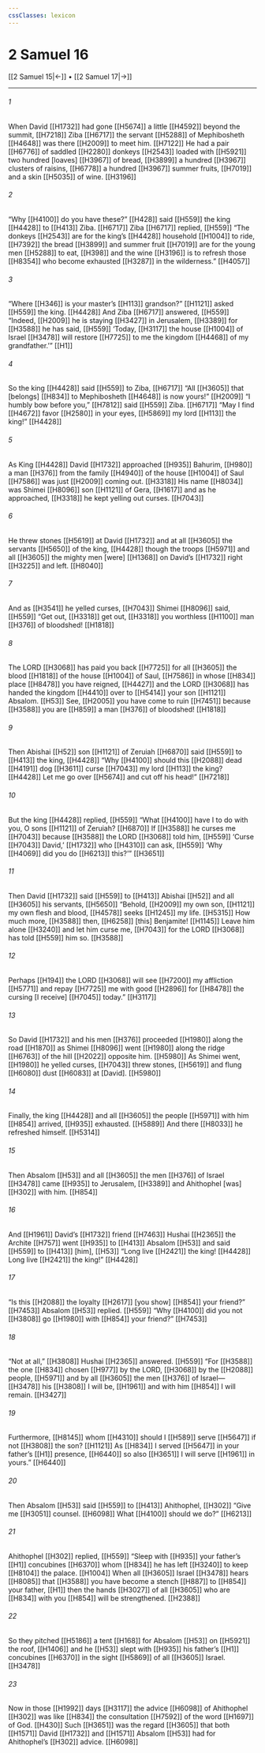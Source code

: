 ```yaml
---
cssClasses: lexicon
---
```


# 2 Samuel 16

[[2 Samuel 15|←]] • [[2 Samuel 17|→]]

---

###### 1
When David [[H1732]] had gone [[H5674]] a little [[H4592]] beyond the summit, [[H7218]] Ziba [[H6717]] the servant [[H5288]] of  Mephibosheth [[H4648]] was there [[H2009]] to meet him. [[H7122]] He had a pair [[H6776]] of saddled [[H2280]] donkeys [[H2543]] loaded with [[H5921]] two hundred [loaves] [[H3967]] of bread, [[H3899]] a hundred [[H3967]] clusters of raisins, [[H6778]] a hundred [[H3967]] summer fruits, [[H7019]] and a skin [[H5035]] of wine. [[H3196]]

###### 2
“Why [[H4100]] do you have these?” [[H428]] said [[H559]] the king [[H4428]] to [[H413]] Ziba. [[H6717]] Ziba [[H6717]] replied, [[H559]] “The donkeys [[H2543]] are for the king’s [[H4428]] household [[H1004]] to ride, [[H7392]] the bread [[H3899]] and summer fruit [[H7019]] are for the young men [[H5288]] to eat, [[H398]] and the wine [[H3196]] is to refresh those [[H8354]] who become exhausted [[H3287]] in the wilderness.” [[H4057]]

###### 3
“Where [[H346]] is your master’s [[H113]] grandson?” [[H1121]] asked [[H559]] the king. [[H4428]] And Ziba [[H6717]] answered, [[H559]] “Indeed, [[H2009]] he is staying [[H3427]] in Jerusalem, [[H3389]] for [[H3588]] he has said, [[H559]] ‘Today, [[H3117]] the house [[H1004]] of Israel [[H3478]] will restore [[H7725]] to me  the kingdom [[H4468]] of my grandfather.’” [[H1]]

###### 4
So the king [[H4428]] said [[H559]] to Ziba, [[H6717]] “All [[H3605]] that [belongs] [[H834]] to Mephibosheth [[H4648]] is now yours!” [[H2009]] “I humbly bow before you,” [[H7812]] said [[H559]] Ziba. [[H6717]] “May I find [[H4672]] favor [[H2580]] in your eyes, [[H5869]] my lord [[H113]] the king!” [[H4428]]

###### 5
As King [[H4428]] David [[H1732]] approached [[H935]] Bahurim, [[H980]] a man [[H376]] from the family [[H4940]] of the house [[H1004]] of Saul [[H7586]] was just [[H2009]] coming out. [[H3318]] His name [[H8034]] was Shimei [[H8096]] son [[H1121]] of Gera, [[H1617]] and as he approached, [[H3318]] he kept yelling out curses. [[H7043]]

###### 6
He threw stones [[H5619]] at David [[H1732]] and at all [[H3605]] the servants [[H5650]] of the king, [[H4428]] though the troops [[H5971]] and all [[H3605]] the mighty men [were] [[H1368]] on David’s [[H1732]] right [[H3225]] and left. [[H8040]]

###### 7
And as [[H3541]] he yelled curses, [[H7043]] Shimei [[H8096]] said, [[H559]] “Get out, [[H3318]] get out, [[H3318]] you worthless [[H1100]] man [[H376]] of bloodshed! [[H1818]]

###### 8
The LORD [[H3068]] has paid you back [[H7725]] for all [[H3605]] the blood [[H1818]] of the house [[H1004]] of Saul, [[H7586]] in whose [[H834]] place [[H8478]] you have reigned, [[H4427]] and the LORD [[H3068]] has handed the kingdom [[H4410]] over to [[H5414]] your son [[H1121]] Absalom. [[H53]] See, [[H2005]] you have come to ruin [[H7451]] because [[H3588]] you are [[H859]] a man [[H376]] of bloodshed! [[H1818]]

###### 9
Then Abishai [[H52]] son [[H1121]] of Zeruiah [[H6870]] said [[H559]] to [[H413]] the king, [[H4428]] “Why [[H4100]] should this [[H2088]] dead [[H4191]] dog [[H3611]] curse [[H7043]] my lord [[H113]] the king? [[H4428]] Let me go over [[H5674]] and cut off his head!” [[H7218]]

###### 10
But the king [[H4428]] replied, [[H559]] “What [[H4100]] have I  to do with you,  O sons [[H1121]] of Zeruiah? [[H6870]] If [[H3588]] he curses me [[H7043]] because [[H3588]] the LORD [[H3068]] told him, [[H559]] ‘Curse [[H7043]] David,’ [[H1732]] who [[H4310]] can ask, [[H559]] ‘Why [[H4069]] did you do [[H6213]] this?’” [[H3651]]

###### 11
Then David [[H1732]] said [[H559]] to [[H413]] Abishai [[H52]] and all [[H3605]] his servants, [[H5650]] “Behold, [[H2009]] my own son, [[H1121]] my own flesh and blood, [[H4578]] seeks [[H1245]] my life. [[H5315]] How much more, [[H3588]] then, [[H6258]] [this] Benjamite! [[H1145]] Leave him alone [[H3240]] and let him curse me, [[H7043]] for the LORD [[H3068]] has told [[H559]] him  so. [[H3588]]

###### 12
Perhaps [[H194]] the LORD [[H3068]] will see [[H7200]] my affliction [[H5771]] and repay [[H7725]] me  with good [[H2896]] for [[H8478]] the cursing [I receive] [[H7045]] today.” [[H3117]]

###### 13
So David [[H1732]] and his men [[H376]] proceeded [[H1980]] along the road [[H1870]] as Shimei [[H8096]] went [[H1980]] along the ridge [[H6763]] of the hill [[H2022]] opposite him. [[H5980]] As Shimei went, [[H1980]] he yelled curses, [[H7043]] threw stones, [[H5619]] and flung [[H6080]] dust [[H6083]] at [David]. [[H5980]]

###### 14
Finally, the king [[H4428]] and all [[H3605]] the people [[H5971]] with him [[H854]] arrived, [[H935]] exhausted. [[H5889]] And there [[H8033]] he refreshed himself. [[H5314]]

###### 15
Then Absalom [[H53]] and all [[H3605]] the men [[H376]] of Israel [[H3478]] came [[H935]] to Jerusalem, [[H3389]] and Ahithophel [was] [[H302]] with him. [[H854]]

###### 16
And [[H1961]] David’s [[H1732]] friend [[H7463]] Hushai [[H2365]] the Archite [[H757]] went [[H935]] to [[H413]] Absalom [[H53]] and said [[H559]] to [[H413]] [him], [[H53]] “Long live [[H2421]] the king! [[H4428]] Long live [[H2421]] the king!” [[H4428]]

###### 17
“Is this [[H2088]] the loyalty [[H2617]] [you show] [[H854]] your friend?” [[H7453]] Absalom [[H53]] replied. [[H559]] “Why [[H4100]] did you not [[H3808]] go [[H1980]] with [[H854]] your friend?” [[H7453]]

###### 18
“Not at all,” [[H3808]] Hushai [[H2365]] answered. [[H559]] “For [[H3588]] the one [[H834]] chosen [[H977]] by the LORD, [[H3068]] by the [[H2088]] people, [[H5971]] and by all [[H3605]] the men [[H376]] of Israel— [[H3478]] his [[H3808]] I will be, [[H1961]] and with him [[H854]] I will remain. [[H3427]]

###### 19
Furthermore, [[H8145]] whom [[H4310]] should I [[H589]] serve [[H5647]] if not [[H3808]] the son? [[H1121]] As [[H834]] I served [[H5647]] in your father’s [[H1]] presence, [[H6440]] so also [[H3651]] I will serve [[H1961]] in yours.” [[H6440]]

###### 20
Then Absalom [[H53]] said [[H559]] to [[H413]] Ahithophel, [[H302]] “Give me [[H3051]] counsel. [[H6098]] What [[H4100]] should we do?” [[H6213]]

###### 21
Ahithophel [[H302]] replied, [[H559]] “Sleep with [[H935]] your father’s [[H1]] concubines [[H6370]] whom [[H834]] he has left [[H3240]] to keep [[H8104]] the palace. [[H1004]] When all [[H3605]] Israel [[H3478]] hears [[H8085]] that [[H3588]] you have become a stench [[H887]] to [[H854]] your father, [[H1]] then the hands [[H3027]] of all [[H3605]] who are [[H834]] with you [[H854]] will be strengthened. [[H2388]]

###### 22
So they pitched [[H5186]] a tent [[H168]] for Absalom [[H53]] on [[H5921]] the roof, [[H1406]] and he [[H53]] slept with [[H935]] his father’s [[H1]] concubines [[H6370]] in the sight [[H5869]] of all [[H3605]] Israel. [[H3478]]

###### 23
Now in those [[H1992]] days [[H3117]] the advice [[H6098]] of Ahithophel [[H302]] was like [[H834]] the consultation [[H7592]] of the word [[H1697]] of God. [[H430]] Such [[H3651]] was the regard [[H3605]] that both [[H1571]] David [[H1732]] and [[H1571]] Absalom [[H53]] had for Ahithophel’s [[H302]] advice. [[H6098]]

